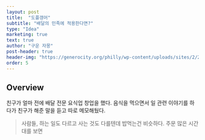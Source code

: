 ```yaml
---
layout: post
title:  "도플갱어"
subtitle: "배달의 민족에 적용한다면?"
type: "Idea"
marketing: true
text: true
author: "구운 자몽"
post-header: true
header-img: "https://generocity.org/philly/wp-content/uploads/sites/2/2019/11/question-2736480_1280.jpg"
order: 5
---
```


## Overview
친구가 얼마 전에 배달 전문 요식업 창업을 했다. 음식을 먹으면서 일 관련 이야기를 하다가 친구가 해준 말을 듣고 따로 메모해뒀다.
<br>
>사람들, 하는 일도 다르고 사는 것도 다를텐데 밥먹는건 비슷하다. 주문 많은 시간대를 보면
